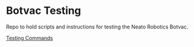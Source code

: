 # Botvac Testing
Repo to hold scripts and instructions for testing the Neato Robotics Botvac.

[Testing Commands](testing.md)
